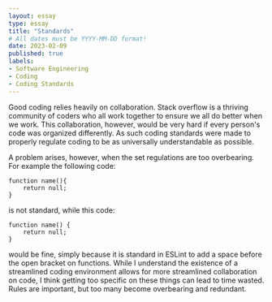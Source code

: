 ```yaml
---
layout: essay
type: essay
title: "Standards"
# All dates must be YYYY-MM-DD format!
date: 2023-02-09
published: true
labels:
- Software Engineering
- Coding
- Coding Standards
---
```

Good coding relies heavily on collaboration. Stack overflow is a thriving community of coders who all work together to ensure we all do better when we work. This collaboration, however, would be very hard if every person's code was organized differently. As such coding standards were made to properly regulate coding to be as universally understandable as possible.

A problem arises, however, when the set regulations are too overbearing. For example the following code:
```
function name(){
    return null;
}
```
is not standard, while this code:
```
function name() {
    return null;
}
```
would be fine, simply because it is standard in ESLint to add a space before the open bracket on functions. While I understand the existence of a streamlined coding environment allows for more streamlined collaboration on code, I think getting too specific on these things can lead to time wasted. Rules are important, but too many become overbearing and redundant.